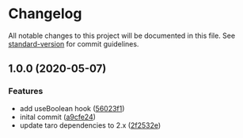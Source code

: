 # Changelog

All notable changes to this project will be documented in this file. See [standard-version](https://github.com/conventional-changelog/standard-version) for commit guidelines.

## 1.0.0 (2020-05-07)


### Features

* add useBoolean hook ([56023f1](https://github.com/dpyzo0o/taro-toolkit/commit/56023f1802950cf027b48151577d7bca6c019476))
* inital commit ([a9cfe24](https://github.com/dpyzo0o/taro-toolkit/commit/a9cfe2442197fd2fb6800a79e231256c20ed4b4a))
* update taro dependencies to 2.x ([2f2532e](https://github.com/dpyzo0o/taro-toolkit/commit/2f2532e75afa7ede9f06c917281b49239a740c18))
